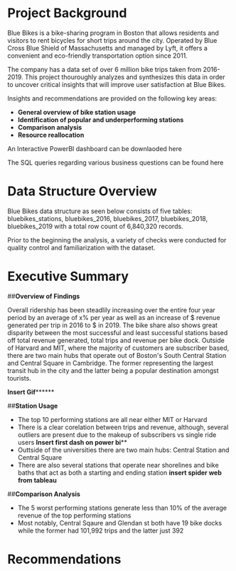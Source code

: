 # Project Background

Blue Bikes is a bike-sharing program in Boston that allows residents and visitors to rent bicycles for short trips around the city. Operated by Blue Cross Blue Shield of Massachusetts and managed by Lyft, it offers a convenient and eco-friendly transportation option since 2011.

The company has a data set of over 6 million bike trips taken from 2016-2019. This project thouroughly analyzes and synthesizes this data in order to uncover critical insights that will improve user satisfaction at Blue Bikes.

Insights and recommendations are provided on the following key areas:

- __General overview of bike station usage__
- __Identification of popular and underperforming stations__
- __Comparison analysis__
- __Resource reallocation__

An Interactive PowerBI dashboard can be downlaoded here

The SQL queries regarding various business questions can be found here

# Data Structure Overview
Blue Bikes data structure as seen below consists of five tables: bluebikes_stations, bluebikes_2016, bluebikes_2017, bluebikes_2018, bluebikes_2019 with a total row count of 6,840,320 records.

Prior to the beginning the analysis, a variety of checks were conducted for quality control and familiarization with the dataset.

# Executive Summary

##__Overview of Findings__

Overall ridership has been steadlily increasing over the entire four year period by an average of x% per year as well as an increase of $ revenue generated per trip in 2016 to $ in 2019. The bike share also shows great disparity between the most successful and least successful stations based off total revenue generated, total trips and revenue per bike dock. Outside of Harvard and MIT, where the majority of customers are subscriber based, there are two main hubs that operate out of Boston's South Central Station and Central Square in Cambridge. The former representing the largest transit hub in the city and the latter being a popular destination amongst tourists. 

**Insert Gif********

##__Station Usage__

- The top 10 performing stations are all near either MIT or Harvard
- There is a clear corelation between trips and revenue, although, several outliers are present due to the makeup of subscribers vs single ride users
**Insert first dash on power bi****
- Outtside of the universities there are two main hubs: Central Station and Central Square
- There are also several stations that operate near shorelines and bike baths that act as both a starting and ending station
**insert spider web from tableau**

##__Comparison Analysis__
- The 5 worst performing stations generate less than 10% of the average revenue of the top performing stations
- Most notably, Central Sqaure and Glendan st both have 19 bike docks while the former had 101,992 trips and the latter just 392

# Recommendations
